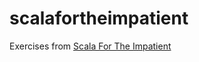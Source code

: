 # scalafortheimpatient
Exercises from [Scala For The Impatient](http://www.horstmann.com/scala/index.html)
